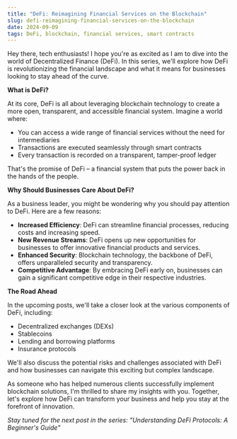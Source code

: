 ```yaml
---
title: "DeFi: Reimagining Financial Services on the Blockchain"
slug: defi-reimagining-financial-services-on-the-blockchain
date: 2024-09-09
tags: DeFi, blockchain, financial services, smart contracts
---
```


Hey there, tech enthusiasts! I hope you're as excited as I am to dive into the world of Decentralized Finance (DeFi). In this series, we'll explore how DeFi is revolutionizing the financial landscape and what it means for businesses looking to stay ahead of the curve.

**What is DeFi?**

At its core, DeFi is all about leveraging blockchain technology to create a more open, transparent, and accessible financial system. Imagine a world where:

- You can access a wide range of financial services without the need for intermediaries
- Transactions are executed seamlessly through smart contracts
- Every transaction is recorded on a transparent, tamper-proof ledger

That's the promise of DeFi – a financial system that puts the power back in the hands of the people.

**Why Should Businesses Care About DeFi?**

As a business leader, you might be wondering why you should pay attention to DeFi. Here are a few reasons:

- **Increased Efficiency**: DeFi can streamline financial processes, reducing costs and increasing speed.
- **New Revenue Streams**: DeFi opens up new opportunities for businesses to offer innovative financial products and services.
- **Enhanced Security**: Blockchain technology, the backbone of DeFi, offers unparalleled security and transparency.
- **Competitive Advantage**: By embracing DeFi early on, businesses can gain a significant competitive edge in their respective industries.

**The Road Ahead**

In the upcoming posts, we'll take a closer look at the various components of DeFi, including:

- Decentralized exchanges (DEXs)
- Stablecoins
- Lending and borrowing platforms
- Insurance protocols

We'll also discuss the potential risks and challenges associated with DeFi and how businesses can navigate this exciting but complex landscape.

As someone who has helped numerous clients successfully implement blockchain solutions, I'm thrilled to share my insights with you. Together, let's explore how DeFi can transform your business and help you stay at the forefront of innovation.

*Stay tuned for the next post in the series: "Understanding DeFi Protocols: A Beginner's Guide"*